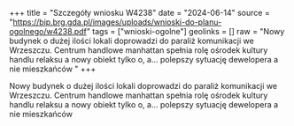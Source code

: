 +++
title = "Szczegóły wniosku W4238"
date = "2024-06-14"
source = "https://bip.brg.gda.pl/images/uploads/wnioski-do-planu-ogolnego/w4238.pdf"
tags = ["wnioski-ogolne"]
geolinks = []
raw = "Nowy budynek o dużej ilości lokali doprowadzi do paraliż komunikacji we Wrzeszczu. Centrum handlowe manhattan spełnia rolę ośrodek kultury handlu relaksu a nowy obiekt tylko o, a... polepszy sytuację dewelopera a nie mieszkańców "
+++

Nowy budynek o dużej ilości lokali doprowadzi do paraliż komunikacji we Wrzeszczu.
Centrum handlowe manhattan spełnia rolę ośrodek kultury handlu relaksu a nowy obiekt tylko
o,
a...
polepszy sytuację dewelopera a nie mieszkańców



